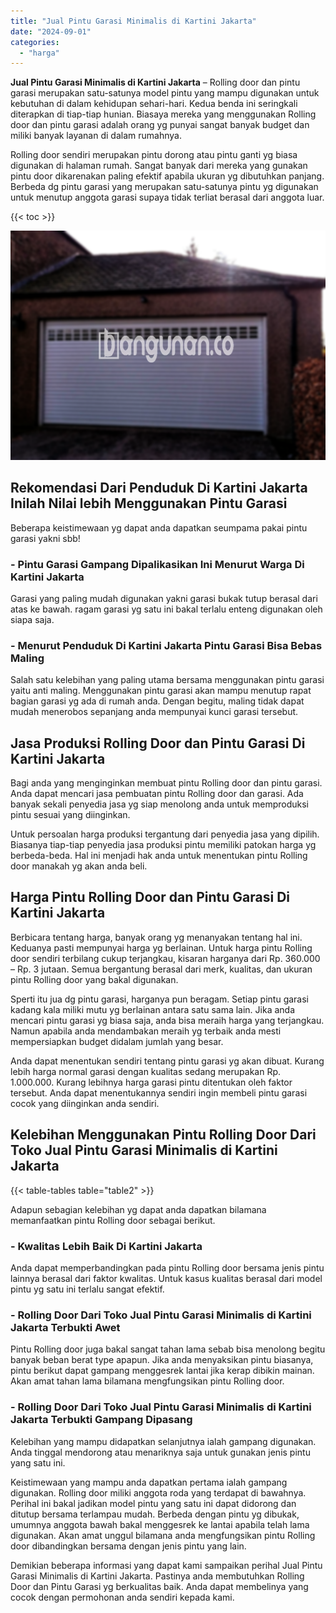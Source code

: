 ```yaml
---
title: "Jual Pintu Garasi Minimalis di Kartini Jakarta"
date: "2024-09-01"
categories: 
  - "harga"
---
```


**Jual Pintu Garasi Minimalis di Kartini Jakarta** – Rolling door dan pintu garasi merupakan satu-satunya model pintu yang mampu digunakan untuk kebutuhan di dalam kehidupan sehari-hari. Kedua benda ini seringkali diterapkan di tiap-tiap hunian. Biasaya mereka yang menggunakan Rolling door dan pintu garasi adalah orang yg punyai sangat banyak budget dan miliki banyak layanan di dalam rumahnya.

Rolling door sendiri merupakan pintu dorong atau pintu ganti yg biasa digunakan di halaman rumah. Sangat banyak dari mereka yang gunakan pintu door dikarenakan paling efektif apabila ukuran yg dibutuhkan panjang. Berbeda dg pintu garasi yang merupakan satu-satunya pintu yg digunakan untuk menutup anggota garasi supaya tidak terliat berasal dari anggota luar.

{{< toc >}}

![Jual Pintu Garasi Minimalis di Kartini Jakarta](/images/pintu-garasi-27.png)

## Rekomendasi Dari Penduduk Di Kartini Jakarta Inilah Nilai lebih Menggunakan Pintu Garasi

Beberapa keistimewaan yg dapat anda dapatkan seumpama pakai pintu garasi yakni sbb!

### \- Pintu Garasi Gampang Dipalikasikan Ini Menurut Warga Di Kartini Jakarta

Garasi yang paling mudah digunakan yakni garasi bukak tutup berasal dari atas ke bawah. ragam garasi yg satu ini bakal terlalu enteng digunakan oleh siapa saja.

### \- Menurut Penduduk Di Kartini Jakarta Pintu Garasi Bisa Bebas Maling

Salah satu kelebihan yang paling utama bersama menggunakan pintu garasi yaitu anti maling. Menggunakan pintu garasi akan mampu menutup rapat bagian garasi yg ada di rumah anda. Dengan begitu, maling tidak dapat mudah menerobos sepanjang anda mempunyai kunci garasi tersebut.

## Jasa Produksi Rolling Door dan Pintu Garasi Di Kartini Jakarta

Bagi anda yang menginginkan membuat pintu Rolling door dan pintu garasi. Anda dapat mencari jasa pembuatan pintu Rolling door dan garasi. Ada banyak sekali penyedia jasa yg siap menolong anda untuk memproduksi pintu sesuai yang diinginkan.

Untuk persoalan harga produksi tergantung dari penyedia jasa yang dipilih. Biasanya tiap-tiap penyedia jasa produksi pintu memiliki patokan harga yg berbeda-beda. Hal ini menjadi hak anda untuk menentukan pintu Rolling door manakah yg akan anda beli.

## Harga Pintu Rolling Door dan Pintu Garasi Di Kartini Jakarta

Berbicara tentang harga, banyak orang yg menanyakan tentang hal ini. Keduanya pasti mempunyai harga yg berlainan. Untuk harga pintu Rolling door sendiri terbilang cukup terjangkau, kisaran harganya dari Rp. 360.000 – Rp. 3 jutaan. Semua bergantung berasal dari merk, kualitas, dan ukuran pintu Rolling door yang bakal digunakan.

Sperti itu jua dg pintu garasi, harganya pun beragam. Setiap pintu garasi kadang kala miliki mutu yg berlainan antara satu sama lain. Jika anda mencari pintu garasi yg biasa saja, anda bisa meraih harga yang terjangkau. Namun apabila anda mendambakan meraih yg terbaik anda mesti mempersiapkan budget didalam jumlah yang besar.

Anda dapat menentukan sendiri tentang pintu garasi yg akan dibuat. Kurang lebih harga normal garasi dengan kualitas sedang merupakan Rp. 1.000.000. Kurang lebihnya harga garasi pintu ditentukan oleh faktor tersebut. Anda dapat menentukannya sendiri ingin membeli pintu garasi cocok yang diinginkan anda sendiri.

## Kelebihan Menggunakan Pintu Rolling Door Dari Toko Jual Pintu Garasi Minimalis di Kartini Jakarta

{{< table-tables table="table2" >}}

Adapun sebagian kelebihan yg dapat anda dapatkan bilamana memanfaatkan pintu Rolling door sebagai berikut.

### \- Kwalitas Lebih Baik Di Kartini Jakarta

Anda dapat memperbandingkan pada pintu Rolling door bersama jenis pintu lainnya berasal dari faktor kwalitas. Untuk kasus kualitas berasal dari model pintu yg satu ini terlalu sangat efektif.

### \- Rolling Door Dari Toko Jual Pintu Garasi Minimalis di Kartini Jakarta Terbukti Awet

Pintu Rolling door juga bakal sangat tahan lama sebab bisa menolong begitu banyak beban berat type apapun. Jika anda menyaksikan pintu biasanya, pintu berikut dapat gampang menggesrek lantai jika kerap dibikin mainan. Akan amat tahan lama bilamana mengfungsikan pintu Rolling door.

### \- Rolling Door Dari Toko Jual Pintu Garasi Minimalis di Kartini Jakarta Terbukti Gampang Dipasang

Kelebihan yang mampu didapatkan selanjutnya ialah gampang digunakan. Anda tinggal mendorong atau menariknya saja untuk gunakan jenis pintu yang satu ini.

Keistimewaan yang mampu anda dapatkan pertama ialah gampang digunakan. Rolling door miliki anggota roda yang terdapat di bawahnya. Perihal ini bakal jadikan model pintu yang satu ini dapat didorong dan ditutup bersama terlampau mudah. Berbeda dengan pintu yg dibukak, umumnya anggota bawah bakal menggesrek ke lantai apabila telah lama digunakan. Akan amat unggul bilamana anda mengfungsikan pintu Rolling door dibandingkan bersama dengan jenis pintu yang lain.

Demikian beberapa informasi yang dapat kami sampaikan perihal Jual Pintu Garasi Minimalis di Kartini Jakarta. Pastinya anda membutuhkan Rolling Door dan Pintu Garasi yg berkualitas baik. Anda dapat membelinya yang cocok dengan permohonan anda sendiri kepada kami.
